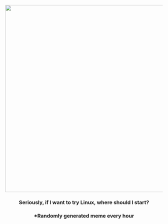 <p align="center">
        <img src="https://i.redd.it/4ys40latig591.png" width="600" height="600">
        </p>
        <h3 align="center">Seriously, if I want to try Linux, where should I start?</h3>
        <h3 align="center">*Randomly generated meme every hour</h3>
    